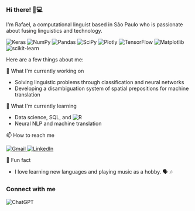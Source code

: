 ### Hi there! 👋💻

I'm Rafael, a computational linguist based in São Paulo who is passionate about fusing linguistics and technology.

![Keras](https://img.shields.io/badge/Keras-%23D00000.svg?style=for-the-badge&logo=Keras&logoColor=white)
![NumPy](https://img.shields.io/badge/numpy-%23013243.svg?style=for-the-badge&logo=numpy&logoColor=white)
![Pandas](https://img.shields.io/badge/pandas-%23150458.svg?style=for-the-badge&logo=pandas&logoColor=white)
![SciPy](https://img.shields.io/badge/SciPy-%230C55A5.svg?style=for-the-badge&logo=scipy&logoColor=%white)
![Plotly](https://img.shields.io/badge/Plotly-%233F4F75.svg?style=for-the-badge&logo=plotly&logoColor=white)
![TensorFlow](https://img.shields.io/badge/TensorFlow-%23FF6F00.svg?style=for-the-badge&logo=TensorFlow&logoColor=white)
![Matplotlib](https://img.shields.io/badge/Matplotlib-%23ffffff.svg?style=for-the-badge&logo=Matplotlib&logoColor=black)
![scikit-learn](https://img.shields.io/badge/scikit--learn-%23F7931E.svg?style=for-the-badge&logo=scikit-learn&logoColor=white)

Here are a few things about me:

🔭 What I'm currently working on

* Solving linguistic problems through classification and neural networks
* Developing a disambiguation system of spatial prepositions for machine translation

🌱 What I'm currently learning

* Data science, SQL, and ![R](https://img.shields.io/badge/r-%23276DC3.svg?style=for-the-badge&logo=r&logoColor=white)
* Neural NLP and machine translation

📫 How to reach me

<a href="mailto:rafael.macario@usp.br">
  <img src="https://img.shields.io/badge/Gmail-D14836?style=for-the-badge&logo=gmail&logoColor=white" alt="Gmail">
</a> <a href="https://www.linkedin.com/in/rafaelmacariofernandes/" target="_blank">
  <img src="https://img.shields.io/badge/linkedin-%230077B5.svg?style=for-the-badge&logo=linkedin&logoColor=white" alt="LinkedIn">
</a>


💬 Fun fact

* I love learning new languages and playing music as a hobby. 🗣️ 🎶

### Connect with me


![ChatGPT](https://img.shields.io/badge/chatGPT-74aa9c?style=for-the-badge&logo=openai&logoColor=white)
